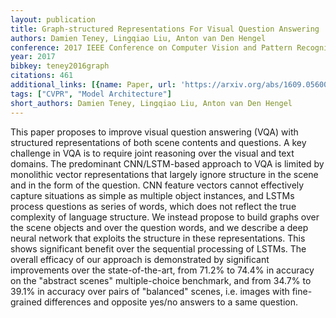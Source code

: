 ```yaml
---
layout: publication
title: Graph-structured Representations For Visual Question Answering
authors: Damien Teney, Lingqiao Liu, Anton van Den Hengel
conference: 2017 IEEE Conference on Computer Vision and Pattern Recognition (CVPR)
year: 2017
bibkey: teney2016graph
citations: 461
additional_links: [{name: Paper, url: 'https://arxiv.org/abs/1609.05600'}]
tags: ["CVPR", "Model Architecture"]
short_authors: Damien Teney, Lingqiao Liu, Anton van Den Hengel
---
```

This paper proposes to improve visual question answering (VQA) with
structured representations of both scene contents and questions. A key
challenge in VQA is to require joint reasoning over the visual and text
domains. The predominant CNN/LSTM-based approach to VQA is limited by
monolithic vector representations that largely ignore structure in the scene
and in the form of the question. CNN feature vectors cannot effectively capture
situations as simple as multiple object instances, and LSTMs process questions
as series of words, which does not reflect the true complexity of language
structure. We instead propose to build graphs over the scene objects and over
the question words, and we describe a deep neural network that exploits the
structure in these representations. This shows significant benefit over the
sequential processing of LSTMs. The overall efficacy of our approach is
demonstrated by significant improvements over the state-of-the-art, from 71.2%
to 74.4% in accuracy on the "abstract scenes" multiple-choice benchmark, and
from 34.7% to 39.1% in accuracy over pairs of "balanced" scenes, i.e. images
with fine-grained differences and opposite yes/no answers to a same question.